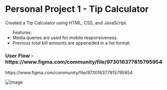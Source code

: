# Personal Project 1 - Tip Calculator

Created a Tip Calculator using HTML, CSS, and JavaScript.

<ul> 
Features:
<li>Media queries are used for mobile responsiveness.</li>
<li>Previous total bill amounts are appeneded in a list format. </li>
</ul>

<h3>User Flow - https://www.figma.com/community/file/973016377815795954</h3>
https://www.figma.com/community/file/973016377815795954

![image](https://user-images.githubusercontent.com/79942688/117556848-3b564280-b03b-11eb-8bcb-5ba01d3ae1e4.png)

